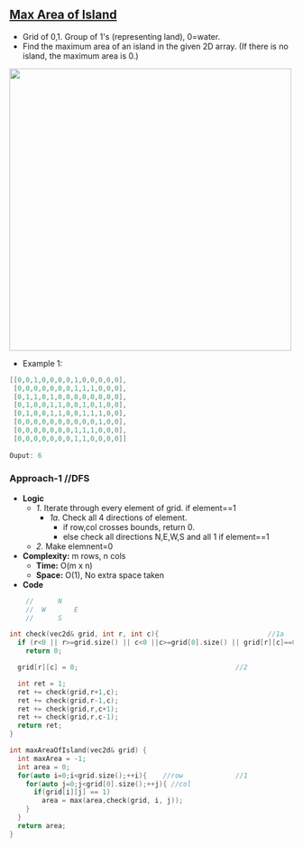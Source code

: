 ## [Max Area of Island](https://leetcode.com/problems/max-area-of-island/)
- Grid of 0,1. Group of 1's (representing land), 0=water.
- Find the maximum area of an island in the given 2D array. (If there is no island, the maximum area is 0.)

<img src="https://assets.leetcode.com/uploads/2021/05/01/maxarea1-grid.jpg" width=500 />

- Example 1:
```c
[[0,0,1,0,0,0,0,1,0,0,0,0,0],
 [0,0,0,0,0,0,0,1,1,1,0,0,0],
 [0,1,1,0,1,0,0,0,0,0,0,0,0],
 [0,1,0,0,1,1,0,0,1,0,1,0,0],
 [0,1,0,0,1,1,0,0,1,1,1,0,0],
 [0,0,0,0,0,0,0,0,0,0,1,0,0],
 [0,0,0,0,0,0,0,1,1,1,0,0,0],
 [0,0,0,0,0,0,0,1,1,0,0,0,0]]
 
Ouput: 6 
``` 

### Approach-1         //DFS
- **Logic**
  - *1.* Iterate through every element of grid. if element==1
    - *1a.* Check all 4 directions of element.
      - if row,col crosses bounds, return 0.
      - else check all directions N,E,W,S and all 1 if element==1
  - *2.* Make elemnent=0
- **Complexity:** m rows, n cols
  - **Time:** O(m x n)
  - **Space:** O(1), No extra space taken
- **Code**
```c
    //      N
    //  W       E
    //      S

int check(vec2d& grid, int r, int c){                           //1a
  if (r<0 || r>=grid.size() || c<0 ||c>=grid[0].size() || grid[r][c]==0)            
    return 0;

  grid[r][c] = 0;                                       //2

  int ret = 1;
  ret += check(grid,r+1,c);
  ret += check(grid,r-1,c);
  ret += check(grid,r,c+1);
  ret += check(grid,r,c-1);
  return ret;
}

int maxAreaOfIsland(vec2d& grid) {
  int maxArea = -1;
  int area = 0;
  for(auto i=0;i<grid.size();++i){    //row             //1
    for(auto j=0;j<grid[0].size();++j){ //col     
      if(grid[i][j] == 1)
        area = max(area,check(grid, i, j));
    }
  }
  return area;
}
```
